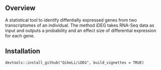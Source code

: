 ## Overview
A statistical tool to identify diffentially expressed genes from two transcriptomes of an individual. The method iDEG takes RNA-Seq data as input and outputs a probability and an effect size of differential expression for each gene.

## Installation
```{r}
devtools::install_github("QikeLi/iDEG", build_vignettes = TRUE)
```
